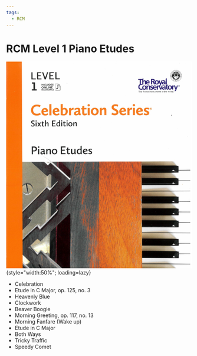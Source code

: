 ```yaml
---
tags:
  - RCM
---
```


# RCM Level 1 Piano Etudes

![](../assets/rcm1-etudes.png){style="width:50%"; loading=lazy}

- Celebration
- Etude in C Major, op. 125, no. 3
- Heavenly Blue
- Clockwork
- Beaver Boogie
- Morning Greeting, op. 117, no. 13
- Morning Fanfare (Wake up)
- Etude in C Major
- Both Ways
- Tricky Traffic
- Speedy Comet
